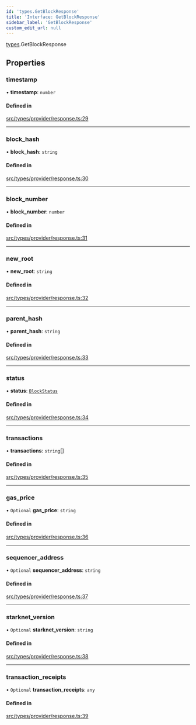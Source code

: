 ```yaml
---
id: 'types.GetBlockResponse'
title: 'Interface: GetBlockResponse'
sidebar_label: 'GetBlockResponse'
custom_edit_url: null
---
```


[types](../namespaces/types.md).GetBlockResponse

## Properties

### timestamp

• **timestamp**: `number`

#### Defined in

[src/types/provider/response.ts:29](https://github.com/starknet-io/starknet.js/blob/v5.24.3/src/types/provider/response.ts#L29)

---

### block_hash

• **block_hash**: `string`

#### Defined in

[src/types/provider/response.ts:30](https://github.com/starknet-io/starknet.js/blob/v5.24.3/src/types/provider/response.ts#L30)

---

### block_number

• **block_number**: `number`

#### Defined in

[src/types/provider/response.ts:31](https://github.com/starknet-io/starknet.js/blob/v5.24.3/src/types/provider/response.ts#L31)

---

### new_root

• **new_root**: `string`

#### Defined in

[src/types/provider/response.ts:32](https://github.com/starknet-io/starknet.js/blob/v5.24.3/src/types/provider/response.ts#L32)

---

### parent_hash

• **parent_hash**: `string`

#### Defined in

[src/types/provider/response.ts:33](https://github.com/starknet-io/starknet.js/blob/v5.24.3/src/types/provider/response.ts#L33)

---

### status

• **status**: [`BlockStatus`](../enums/types.BlockStatus.md)

#### Defined in

[src/types/provider/response.ts:34](https://github.com/starknet-io/starknet.js/blob/v5.24.3/src/types/provider/response.ts#L34)

---

### transactions

• **transactions**: `string`[]

#### Defined in

[src/types/provider/response.ts:35](https://github.com/starknet-io/starknet.js/blob/v5.24.3/src/types/provider/response.ts#L35)

---

### gas_price

• `Optional` **gas_price**: `string`

#### Defined in

[src/types/provider/response.ts:36](https://github.com/starknet-io/starknet.js/blob/v5.24.3/src/types/provider/response.ts#L36)

---

### sequencer_address

• `Optional` **sequencer_address**: `string`

#### Defined in

[src/types/provider/response.ts:37](https://github.com/starknet-io/starknet.js/blob/v5.24.3/src/types/provider/response.ts#L37)

---

### starknet_version

• `Optional` **starknet_version**: `string`

#### Defined in

[src/types/provider/response.ts:38](https://github.com/starknet-io/starknet.js/blob/v5.24.3/src/types/provider/response.ts#L38)

---

### transaction_receipts

• `Optional` **transaction_receipts**: `any`

#### Defined in

[src/types/provider/response.ts:39](https://github.com/starknet-io/starknet.js/blob/v5.24.3/src/types/provider/response.ts#L39)

